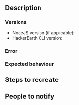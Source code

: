 <!-- Please use the appropriate issue title format:
    BUG REPORT
    Bug: {Short description of bug}

    SUGGESTION
    Suggestion: {Short description of suggestion}

    OTHER
    {Question|Discussion|Whatever}: {Short description} -->


## Description
<!-- Describe the bug or suggestion in detail -->

### Versions

- NodeJS version (if applicable):
- HackerEarth CLI version:

### Error
<!-- Put error here. Exceptions, and full traceback if possible. -->
 
### Expected behaviour
<!-- Put expected behaviour here -->

## Steps to recreate
<!-- Describe the steps here -->

## People to notify
<!-- Please @mention relevant people here:-->
